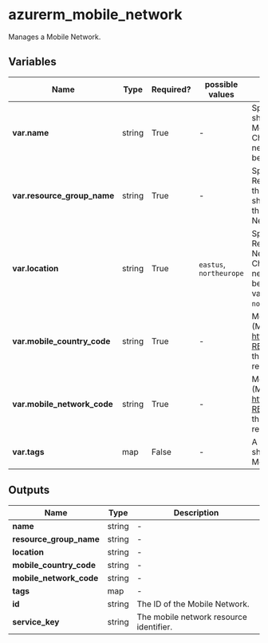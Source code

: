 # azurerm_mobile_network

Manages a Mobile Network.

## Variables

| Name | Type | Required? |  possible values |  Description |
| ---- | ---- | --------- |  ----------- | ----------- |
| **var.name** | string | True | -  |  Specifies the name which should be used for this Mobile Network. Changing this forces a new Mobile Network to be created. | 
| **var.resource_group_name** | string | True | -  |  Specifies the name of the Resource Group where the Mobile Network should exist. Changing this forces a new Mobile Network to be created. | 
| **var.location** | string | True | `eastus`, `northeurope`  |  Specifies the Azure Region where the Mobile Network should exist. Changing this forces a new Mobile Network to be created. The possible values are `eastus` and `northeurope`. | 
| **var.mobile_country_code** | string | True | -  |  Mobile country code (MCC), defined in https://www.itu.int/rec/T-REC-E.212 . Changing this forces a new resource to be created. | 
| **var.mobile_network_code** | string | True | -  |  Mobile network code (MNC), defined in https://www.itu.int/rec/T-REC-E.212 . Changing this forces a new resource to be created. | 
| **var.tags** | map | False | -  |  A mapping of tags which should be assigned to the Mobile Network. | 



## Outputs

| Name | Type | Description |
| ---- | ---- | --------- | 
| **name** | string  | - | 
| **resource_group_name** | string  | - | 
| **location** | string  | - | 
| **mobile_country_code** | string  | - | 
| **mobile_network_code** | string  | - | 
| **tags** | map  | - | 
| **id** | string  | The ID of the Mobile Network. | 
| **service_key** | string  | The mobile network resource identifier. | 